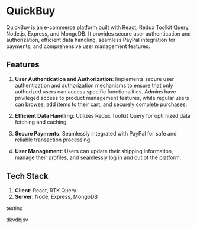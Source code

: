 # QuickBuy

QuickBuy is an e-commerce platform built with React, Redux Toolkit Query, Node.js, Express, and MongoDB. It provides secure user authentication and authorization, efficient data handling, seamless PayPal integration for payments, and comprehensive user management features.

## Features

1. **User Authentication and Authorization**: Implements secure user authentication and authorization mechanisms to ensure that only authorized users can access specific functionalities. Admins have privileged access to product management features, while regular users can browse, add items to their cart, and securely complete purchases.

2. **Efficient Data Handling**: Utilizes Redux Toolkit Query for optimized data fetching and caching.

3. **Secure Payments**: Seamlessly integrated with PayPal for safe and reliable transaction processing.

4. **User Management**: Users can update their shipping information, manage their profiles, and seamlessly log in and out of the platform.

## Tech Stack

1. **Client**: React, RTK Query
2. **Server**: Node, Express, MongoDB

testing

dkvdbjsv
